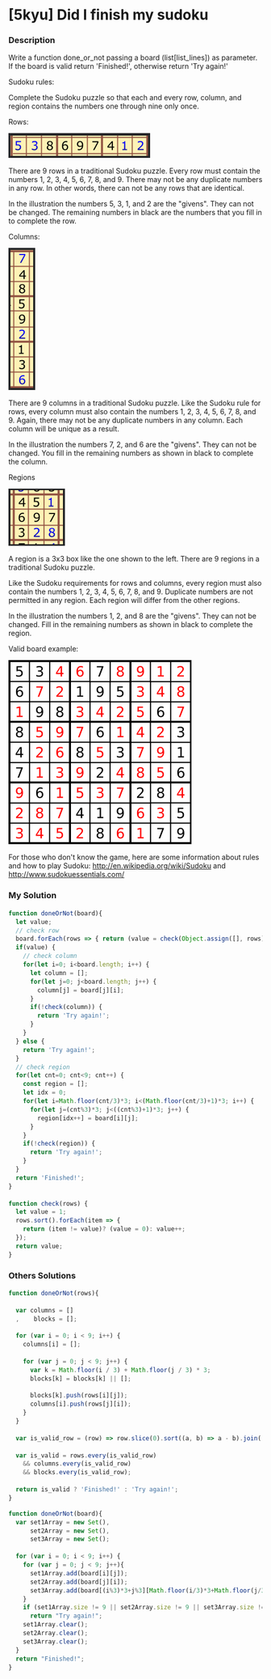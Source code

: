 # [5kyu] Did I finish my sudoku

### Description

Write a function done_or_not passing a board (list[list_lines]) as parameter. If the board is valid return 'Finished!', otherwise return 'Try again!'

Sudoku rules:

Complete the Sudoku puzzle so that each and every row, column, and region contains the numbers one through nine only once.

Rows:

![rows](rows.png)

There are 9 rows in a traditional Sudoku puzzle. Every row must contain the numbers 1, 2, 3, 4, 5, 6, 7, 8, and 9. There may not be any duplicate numbers in any row. In other words, there can not be any rows that are identical.

In the illustration the numbers 5, 3, 1, and 2 are the "givens". They can not be changed. The remaining numbers in black are the numbers that you fill in to complete the row.

Columns:

![columns](columns.png)

There are 9 columns in a traditional Sudoku puzzle. Like the Sudoku rule for rows, every column must also contain the numbers 1, 2, 3, 4, 5, 6, 7, 8, and 9. Again, there may not be any duplicate numbers in any column. Each column will be unique as a result.

In the illustration the numbers 7, 2, and 6 are the "givens". They can not be changed. You fill in the remaining numbers as shown in black to complete the column.

Regions

![region](region.png)

A region is a 3x3 box like the one shown to the left. There are 9 regions in a traditional Sudoku puzzle.

Like the Sudoku requirements for rows and columns, every region must also contain the numbers 1, 2, 3, 4, 5, 6, 7, 8, and 9. Duplicate numbers are not permitted in any region. Each region will differ from the other regions.

In the illustration the numbers 1, 2, and 8 are the "givens". They can not be changed. Fill in the remaining numbers as shown in black to complete the region.

Valid board example:

![valid_board](valid_board.png)

For those who don't know the game, here are some information about rules and how to play Sudoku: http://en.wikipedia.org/wiki/Sudoku and http://www.sudokuessentials.com/
### My Solution

```javascript
function doneOrNot(board){
  let value;
  // check row
  board.forEach(rows => { return (value = check(Object.assign([], rows))); });
  if(value) {
    // check column
    for(let i=0; i<board.length; i++) {
      let column = [];
      for(let j=0; j<board.length; j++) {
        column[j] = board[j][i];
      }
      if(!check(column)) {
        return 'Try again!';
      }
    }
  } else {
    return 'Try again!';
  }
  // check region
  for(let cnt=0; cnt<9; cnt++) {
    const region = [];
    let idx = 0;
    for(let i=Math.floor(cnt/3)*3; i<(Math.floor(cnt/3)+1)*3; i++) {
      for(let j=(cnt%3)*3; j<((cnt%3)+1)*3; j++) {
        region[idx++] = board[i][j];
      }
    }
    if(!check(region)) {
      return 'Try again!';
    }
  }
  return 'Finished!';
}

function check(rows) {
  let value = 1;
  rows.sort().forEach(item => {
    return (item != value)? (value = 0): value++;
  });
  return value;
}
```

### Others Solutions

```javascript
function doneOrNot(rows){

  var columns = []
  ,    blocks = [];

  for (var i = 0; i < 9; i++) {
    columns[i] = [];

    for (var j = 0; j < 9; j++) {
      var k = Math.floor(i / 3) + Math.floor(j / 3) * 3;
      blocks[k] = blocks[k] || [];

      blocks[k].push(rows[i][j]);
      columns[i].push(rows[j][i]);
    }
  }

  var is_valid_row = (row) => row.slice(0).sort((a, b) => a - b).join('') == '123456789';

  var is_valid = rows.every(is_valid_row)
    && columns.every(is_valid_row)
    && blocks.every(is_valid_row);

  return is_valid ? 'Finished!' : 'Try again!';
}
```

```javascript
function doneOrNot(board){
  var set1Array = new Set(),
      set2Array = new Set(),
      set3Array = new Set();

  for (var i = 0; i < 9; i++) {
    for (var j = 0; j < 9; j++){
      set1Array.add(board[i][j]);
      set2Array.add(board[j][i]);
      set3Array.add(board[(i%3)*3+j%3][Math.floor(i/3)*3+Math.floor(j/3)]);
    }
    if (set1Array.size != 9 || set2Array.size != 9 || set3Array.size != 9 )
      return "Try again!";
    set1Array.clear();
    set2Array.clear();
    set3Array.clear();
  }
  return "Finished!";
}
```
